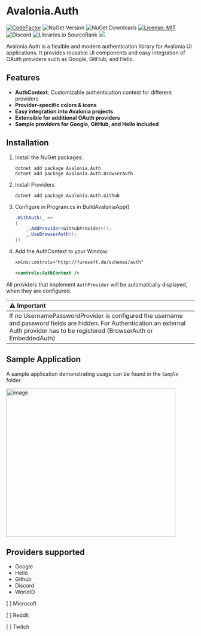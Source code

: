 ﻿# Avalonia.Auth

[![CodeFactor](https://www.codefactor.io/repository/github/furesoft/Avalonia.Auth/badge)](https://www.codefactor.io/repository/github/furesoft/Avalonia.Auth)
![NuGet Version](https://img.shields.io/nuget/v/Avalonia.Auth)
![NuGet Downloads](https://img.shields.io/nuget/dt/Avalonia.Auth)
[![License: MIT](https://img.shields.io/badge/License-MIT-yellow.svg)](https://opensource.org/licenses/MIT)
![Discord](https://img.shields.io/discord/455738571186241536)
![Libraries.io SourceRank](https://img.shields.io/librariesio/sourcerank/nuget/Avalonia.Auth)
[![](https://tokei.rs/b1/github/furesoft/Avalonia.Auth)](https://github.com/furesoft/Avalonia.Auth)

Avalonia.Auth is a flexible and modern authentication library for Avalonia UI applications. It provides reusable UI components and easy integration of OAuth providers such as Google, GitHub, and Hello.

## Features

- **AuthContext**: Customizable authentication context for different providers
- **Provider-specific colors & icons**
- **Easy integration into Avalonia projects**
- **Extensible for additional OAuth providers**
- **Sample providers for Google, GitHub, and Hello included**

## Installation

1. Install the NuGet packages:
   ```shell
   dotnet add package Avalonia.Auth
   dotnet add package Avalonia.Auth.BrowserAuth
   ```

2. Install Providers
   ```shell
   dotnet add package Avalonia.Auth.Github
   ```

3. Configure in Program.cs in BuildAvaloniaApp()
   ```csharp
   .WithAuth(_ =>
   {
       _.AddProvider<GithubProvider>();
       _.UseBrowserAuth();
   })
   ```
4. Add the AuthContext to your Window:
   ```xml
   xmlns:controls="http://furesoft.de/schemas/auth"
   ```

   ```xml
   <controls:AuthContext />
   ```

All providers that implement `AuthProvider` will be automatically displayed, when they are configured.

| :warning: Important           |
|:----------------------------|
| If no UsernamePasswordProvider is configured the username and password fields are hidden.  For Authentication an external Auth provider has to be registered (BrowserAuth or EmbeddedAuth) |

## Sample Application

A sample application demonstrating usage can be found in the `Sample` folder.

<img width="452" height="396" alt="image" src="https://github.com/user-attachments/assets/d27e47c5-9c8f-4bb3-9be6-663c42cbce93" />


## Providers supported
- Google
- Helló
- Github
- Discord
- WorldID


[ ] Microsoft

[ ] Reddit

[ ] Twitch
